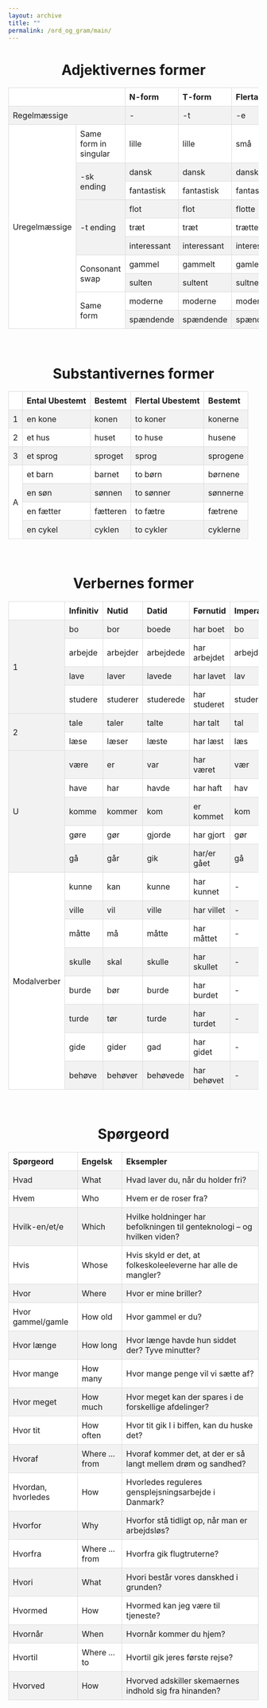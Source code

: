 ```yaml
---
layout: archive
title: ""
permalink: /ord_og_gram/main/
---
```


<h1 id="adj" style="text-align: center;"> Adjektivernes former </h1>
<style>
    table {
        border-collapse: collapse;
        width: 100%;
    }
    tr:nth-child(even) {
        background-color: #f2f2f2; /* Light gray background for even rows */
    }
    tr:nth-child(odd) {
        background-color: #ffffff; /* White background for odd rows */
    }
    th, td {
        border: 1px solid #dddddd;
        padding: 8px;
        text-align: left;
    }
</style>

<table align="center" cellspacing="5" style="text-align: left" width="100%">
<tr>
<td colspan="2">  </td>
<th> N-form </th>
<th> T-form </th>
<th> Flertal </th>
</tr>
<tr>
<td colspan="2"> Regelmæssige </td>
<td> - </td>
<td> -t </td>
<td> -e </td>
</tr>
<tr>
<td rowspan="10"> Uregelmæssige </td>
<td> Same form in singular </td>
<td> lille </td>
<td> lille </td>
<td> små </td>
</tr>
<tr>
<td rowspan="2"> -sk ending </td>
<td> dansk </td>
<td> dansk </td>
<td> danske </td>
</tr>
<tr>
<td> fantastisk </td>
<td> fantastisk </td>
<td> fantastiske </td>
</tr>
<tr>
<td rowspan="3"> -t ending </td>
<td> flot </td>
<td> flot </td>
<td> flotte </td>
</tr>
<tr>
<td> træt </td>
<td> træt </td>
<td> trætte </td>
</tr>
<tr>
<td> interessant </td>
<td> interessant </td>
<td> interessante </td>
</tr>
<tr>
<td rowspan="2"> Consonant swap </td>
<td> gammel </td>
<td> gammelt </td>
<td> gamle </td>
</tr>
<tr>
<td> sulten </td>
<td> sultent </td>
<td> sultne </td>
</tr>
<tr>
<td rowspan="2"> Same form </td>
<td> moderne </td>
<td> moderne </td>
<td> moderne </td>
</tr>
<tr>
<td> spændende </td>
<td> spændende </td>
<td> spændende </td>
</tr>
</table>

<br>

<h1 id="sub" style="text-align: center;"> Substantivernes former </h1>
<style>
    table {
        border-collapse: collapse;
        width: 100%;
    }
    tr:nth-child(even) {
        background-color: #f2f2f2; /* Light gray background for even rows */
    }
    tr:nth-child(odd) {
        background-color: #ffffff; /* White background for odd rows */
    }
    th, td {
        border: 1px solid #dddddd;
        padding: 8px;
        text-align: left;
    }
</style>
<table align="center" cellspacing="5" style="text-align: left" width="100%">
<tr>
<th>  </th>
<th> Ental Ubestemt </th>
<th> Bestemt </th>
<th> Flertal Ubestemt </th>
<th> Bestemt </th>
</tr>
<tr>
<td> 1 </td>
<td> en kone </td>
<td> konen </td>
<td> to koner </td>
<td> konerne </td>
</tr>
<tr>
<td> 2 </td>
<td> et hus </td>
<td> huset </td>
<td> to huse </td>
<td> husene </td>
</tr>
<tr>
<td> 3 </td>
<td> et sprog </td>
<td> sproget </td>
<td> sprog </td>
<td> sprogene </td>
</tr>
<tr>
<td rowspan="4"> A </td>
<td> et barn </td>
<td> barnet </td>
<td> to børn </td>
<td> børnene </td>
</tr>
<tr>
<td> en søn </td>
<td> sønnen </td>
<td> to sønner </td>
<td> sønnerne </td>
</tr>
<tr>
<td> en fætter </td>
<td> fætteren </td>
<td> to fætre </td>
<td> fætrene </td>
</tr>
<tr>
<td> en cykel </td>
<td> cyklen </td>
<td> to cykler </td>
<td> cyklerne </td>
</tr>
</table>

<br>

<h1 id="verb" style="text-align: center;"> Verbernes former </h1>
<style>
    table {
        border-collapse: collapse;
        width: 100%;
    }
    tr:nth-child(even) {
        background-color: #f2f2f2; /* Light gray background for even rows */
    }
    tr:nth-child(odd) {
        background-color: #ffffff; /* White background for odd rows */
    }
    th, td {
        border: 1px solid #dddddd;
        padding: 8px;
        text-align: left;
    }
</style>
<table align="center" cellspacing="5" style="text-align: left" width="100%">
<tr>
<th>  </th>
<th> Infinitiv </th>
<th> Nutid </th>
<th> Datid </th>
<th> Førnutid </th>
<th> Imperativ </th>
</tr>
<tr>
<td rowspan="4"> 1 </td>
<td> bo </td>
<td> bor </td>
<td> boede </td>
<td> har boet </td>
<td> bo </td>
</tr>
<tr>
<td> arbejde </td>
<td> arbejder </td>
<td> arbejdede </td>
<td> har arbejdet </td>
<td> arbejd </td>
</tr>
<tr>
<td> lave </td>
<td> laver </td>
<td> lavede </td>
<td> har lavet </td>
<td> lav </td>
</tr>
<tr>
<td> studere </td>
<td> studerer </td>
<td> studerede </td>
<td> har studeret </td>
<td> studer </td>
</tr>
<tr>
<td rowspan="2"> 2 </td>
<td> tale </td>
<td> taler </td>
<td> talte </td>
<td> har talt </td>
<td> tal </td>
</tr>
<tr>
<td> læse </td>
<td> læser </td>
<td> læste </td>
<td> har læst </td>
<td> læs </td>
</tr>
<tr>
<td rowspan="5"> U </td>
<td> være </td>
<td> er </td>
<td> var </td>
<td> har været </td>
<td> vær </td>
</tr>
<tr>
<td> have </td>
<td> har </td>
<td> havde </td>
<td> har haft </td>
<td> hav </td>
</tr>
<tr>
<td> komme </td>
<td> kommer </td>
<td> kom </td>
<td> er kommet </td>
<td> kom </td>
</tr>
<tr>
<td> gøre </td>
<td> gør </td>
<td> gjorde </td>
<td> har gjort </td>
<td> gør </td>
</tr>
<tr>
<td> gå </td>
<td> går </td>
<td> gik </td>
<td> har/er gået </td>
<td> gå </td>
</tr>
<tr>
<td rowspan="8"> Modalverber </td>
<td> kunne </td>
<td> kan </td>
<td> kunne </td>
<td> har kunnet </td>
<td> - </td>
</tr>
<tr>
<td> ville </td>
<td> vil </td>
<td> ville </td>
<td> har villet </td>
<td> - </td>
</tr>
<tr>
<td> måtte </td>
<td> må </td>
<td> måtte </td>
<td> har måttet </td>
<td> - </td>
</tr>
<tr>
<td> skulle </td>
<td> skal </td>
<td> skulle </td>
<td> har skullet </td>
<td> - </td>
</tr>
<tr>
<td> burde </td>
<td> bør </td>
<td> burde </td>
<td> har burdet </td>
<td> - </td>
</tr>
<tr>
<td> turde </td>
<td> tør </td>
<td> turde </td>
<td> har turdet </td>
<td> - </td>
</tr>
<tr>
<td> gide </td>
<td> gider </td>
<td> gad </td>
<td> har gidet </td>
<td> - </td>
</tr>
<tr>
<td> behøve </td>
<td> behøver </td>
<td> behøvede </td>
<td> har behøvet </td>
<td> - </td>
</tr>
</table>

<br>

<h1 id="spørg" style="text-align: center;"> Spørgeord </h1>
<style>
    table {
        border-collapse: collapse;
        width: 100%;
    }
    tr:nth-child(even) {
        background-color: #f2f2f2; /* Light gray background for even rows */
    }
    tr:nth-child(odd) {
        background-color: #ffffff; /* White background for odd rows */
    }
    th, td {
        border: 1px solid #dddddd;
        padding: 8px;
        text-align: left;
    }
</style>
<table align="center" cellspacing="5" style="text-align: left" width="100%">
<tr>
<th> Spørgeord </th>
<th> Engelsk </th>
<th> Eksempler </th>
</tr>
<tr>
<td> Hvad </td>
<td> What </td>
<td> Hvad laver du, når du holder fri? </td>
</tr>
<tr>
<td> Hvem </td>
<td> Who </td>
<td> Hvem er de roser fra? </td>
</tr>
<tr>
<td> Hvilk-en/et/e </td>
<td> Which </td>
<td> Hvilke holdninger har befolkningen til genteknologi – og hvilken viden? </td>
</tr>
<tr>
<td> Hvis </td>
<td> Whose </td>
<td> Hvis skyld er det, at folkeskoleeleverne har alle de mangler? </td>
</tr>
<tr>
<td> Hvor </td>
<td> Where </td>
<td> Hvor er mine briller? </td>
</tr>
<tr>
<td> Hvor gammel/gamle </td>
<td> How old </td>
<td> Hvor gammel er du? </td>
</tr>
<tr>
<td> Hvor længe </td>
<td> How long </td>
<td> Hvor længe havde hun siddet der? Tyve minutter? </td>
</tr>
<tr>
<td> Hvor mange </td>
<td> How many </td>
<td> Hvor mange penge vil vi sætte af? </td>
</tr>
<tr>
<td> Hvor meget </td>
<td> How much </td>
<td> Hvor meget kan der spares i de forskellige afdelinger? </td>
</tr>
<tr>
<td> Hvor tit </td>
<td> How often </td>
<td> Hvor tit gik I i biffen, kan du huske det? </td>
</tr>
<tr>
<td> Hvoraf </td>
<td> Where ... from </td>
<td> Hvoraf kommer det, at der er så langt mellem drøm og sandhed? </td>
</tr>
<tr>
<td> Hvordan, hvorledes </td>
<td> How </td>
<td> Hvorledes reguleres gensplejsningsarbejde i Danmark? </td>
</tr>
<tr>
<td> Hvorfor </td>
<td> Why </td>
<td> Hvorfor stå tidligt op, når man er arbejdsløs? </td>
</tr>
<tr>
<td> Hvorfra </td>
<td> Where ... from </td>
<td> Hvorfra gik flugtruterne? </td>
</tr>
<tr>
<td> Hvori </td>
<td> What </td>
<td> Hvori består vores danskhed i grunden? </td>
</tr>
<tr>
<td> Hvormed </td>
<td> How </td>
<td> Hvormed kan jeg være til tjeneste? </td>
</tr>
<tr>
<td> Hvornår </td>
<td> When </td>
<td> Hvornår kommer du hjem? </td>
</tr>
<tr>
<td> Hvortil </td>
<td> Where ... to </td>
<td> Hvortil gik jeres første rejse? </td>
</tr>
<tr>
<td> Hvorved </td>
<td> How </td>
<td> Hvorved adskiller skemaernes indhold sig fra hinanden? </td>
</tr>
</table>
